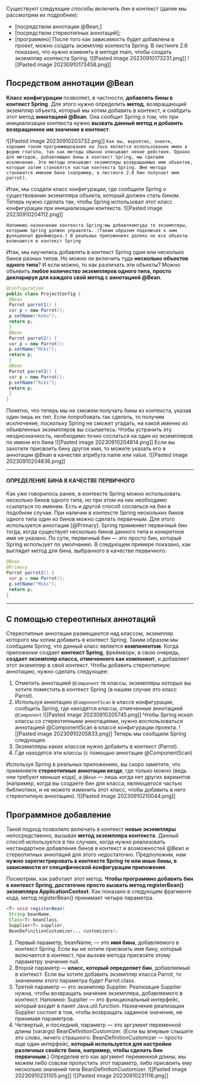 Существуют следующие *способы включить бин в контекст* (далее мы рассмотрим их подробнее):
- [посредством аннотации @Bean;] 
- [посредством стереотипных аннотаций];
- [программно]
После того как зависимость будет добавлена в проект, можно создать экземпляр контекста Spring. В листинге 2.6 показано, что нужно изменить в методе main, чтобы создать экземпляр контекста Spring.
![[Pasted image 20230910173231.png]]
![[Pasted image 20230910173458.png]]
## Посредством аннотации @Bean

**Класс конфигурации** позволяет, в частности, **добавлять бины в контекст Spring**. Для этого нужно определить **метод**, возвращающий экземпляр объекта, который мы хотим добавить в контекст, и снабдить этот метод **аннотацией @Bean**. Она сообщит Spring о том, что при инициализации контекста нужно **вызвать данный метод и добавить возвращенное им значение в контекст**.

![[Pasted image 20230910203732.png]]
`Как вы, вероятно, знаете, хорошим тоном программирования на Java является использование имен в форме глагола, так как методы обычно описывают некие действия. Однако для методов, добавляющих бины в контекст Spring, мы сделаем исключение. Эти методы описывают экземпляры возвращаемых ими объектов, которые затем становятся частью контекста Spring. Имя метода становится именем бина (например, в листинге 2.8 бин получает имя parrot).`

Итак, мы создали класс конфигурации, где сообщили Spring о существовании экземпляра объекта, который должен стать бином. Теперь нужно сделать так, чтобы Spring использовал этот класс конфигурации при инициализации контекста.
![[Pasted image 20230910204112.png]]

	Напомнюо назначении контекста Spring:мы добавляемтуда те экземпляры, которыми Spring должен управлять. (Таким образом подключая к ним функционал фреймворка.) В реальных приложениях далеко не все объекты включаются в контекст Spring


Итак, мы научились добавлять в контекст Spring один или несколько бинов разных типов. Но можно ли включить туда **несколько объектов одного типа**? И если можно, то как различать эти объекты?
Можно объявить **любое количество экземпляров одного типа, просто декларируя для каждого свой метод с аннотацией @Bean**.
```java
@Configuration
public class ProjectConfig {
 @Bean
 Parrot parrot1() {
 var p = new Parrot();
 p.setName("Koko");
 return p;
 }
 @Bean
 Parrot parrot2() {
 var p = new Parrot();
 p.setName("Miki");
 return p;
 }
 @Bean
 Parrot parrot3() {
 var p = new Parrot();
 p.setName("Riki");
 return p;
 }
}
```
Понятно, что теперь мы не сможем получать бины из контекста, указав один лишь их тип. Если попробовать так сделать, то получим исключение, поскольку Spring не сможет угадать, на какой именно из объявленных экземпляров вы ссылаетесь.
Чтобы устранить эту неоднозначность, необходимо точно сослаться на один из экземпляров по имени его бина
![[Pasted image 20230910204814.png]]
Если вы захотите присвоить бину другое имя, то можете указать его в аннотации @Bean в качестве атрибута name или value.
![[Pasted image 20230910204836.png]]

---
#### ОПРЕДЕЛЕНИЕ БИНА В КАЧЕСТВЕ ПЕРВИЧНОГО
Как уже говорилось ранее, в контексте Spring можно использовать несколько
бинов одного типа, но при этом на них необходимо ссылаться по именам.
Есть и другой способ сослаться на бин в подобном случае.
При наличии в контексте Spring нескольких бинов одного типа один из бинов можно сделать первичным. Для этого используется аннотация [@Primary].
Spring применяет первичный бин тогда, когда существует несколько бинов
данного типа и конкретное имя не указано. По сути, первичный бин — это
просто бин, который Spring использует по умолчанию. В следующем примере
показано, как выглядит метод для бина, выбранного в качестве первичного:
```java
@Bean
@Primary
Parrot parrot2() {
 var p = new Parrot();
 p.setName("Miki");
 return p;
}
```
---
## C помощью стереотипных аннотаций
Стереотипные аннотации размещаются над классом, экземпляр которого мы хотим добавить в контекст Spring. Таким образом мы сообщаем Spring, что данный класс является **компонентом**. Когда приложение создает **контекст Spring**, фреймворк, в свою очередь, **создает экземпляр класса, отмеченного как компонент**, и добавляет этот экземпляр в свой контекст.
Чтобы добавить стереотипную аннотацию, нужно сделать следующее:
1. Отметить аннотацией `@Component` те классы, экземпляры которых вы хотите
поместить в контекст Spring (в нашем случае это класс Parrot).
2. Используя аннотацию `@ComponentScan` в классе конфигурации, сообщить
Spring, где находятся классы, отмеченные аннотацией `@Component`
![[Pasted image 20230910205745.png]]
Чтобы Spring искал классы со стереотипными аннотациями, нужно воспользоваться аннотацией @ComponentScan в классе конфигурации проекта.
![[Pasted image 20230910205833.png]]
Теперь мы сообщили Spring следующее.
1. Экземпляры каких классов нужно добавить в контекст (Parrot).
2. Где находятся эти классы (с помощью аннотации @ComponentScan)

Используя Spring в реальных приложениях, вы скоро заметите, что применяете **стереотипные аннотации везде**, где только можно (ведь они требуют меньше кода), а `@Bean` — лишь когда нет других вариантов (например, когда вы создаете бин для класса, являющегося частью библиотеки, и не можете изменить этот класс, чтобы добавить в него стереотипную аннотацию).
![[Pasted image 20230910210044.png]]

## Программное добавление 
Такой подход позволило включать в контекст **новые экземпляры** непосредственно, вызывая **метод экземпляра контекста**. Данный способ используется в тех случаях, когда нужно реализовать нестандартное добавление бинов в контекст и возможностей @Bean и стереотипных аннотаций для этого недостаточно. Предположим, нам **нужно зарегистрировать в контексте Spring те или иные бины, в зависимости от специфической конфигурации приложения**.

Посмотрим, как работает этот метод. 
**Чтобы программно добавить бин в контекст Spring, достаточно просто вызвать метод registerBean() экземпляра ApplicationContext**. Как показано в следующем фрагменте кода, метод registerBean() принимает четыре параметра.
```java
<T> void registerBean(
 String beanName,
 Class<T> beanClass,
 Supplier<T> supplier,
 BeanDefinitionCustomizer... customizers);
```


1. Первый параметр, beanName, — это **имя бина**, добавляемого в контекст Spring. Если вы не хотите присвоить имя бину, который включается в контекст, при вызове метода присвойте этому параметру значение null.
2. Второй параметр — **класс, который определяет бин**, добавляемый в контекст. Если вы хотите добавить экземпляр класса Parrot, то значением этого параметра будет Parrot.class.
3. Третий параметр — это экземпляр Supplier. Реализация Supplier нужна, чтобы возвращать значение экземпляра, добавляемого в контекст. Напомню: Supplier — это функциональный интерфейс, который входит в пакет Java.util.function. Назначение реализации Supplier состоит в том, чтобы возвращать заданное значение, не принимая параметров.
4. Четвертый, и последний, параметр — это аргумент переменной длины (varargs) BeanDefinitionCustomizer. (Если вы впервые слышите это слово, ничего страшного: BeanDefinitionCustomizer — просто еще один интерфейс, **который используется для настройки различных свойств бина, например, чтобы сделать бин первичным**.) Определив его как аргумент переменной длины, мы можем либо совсем пропустить этот параметр, либо присвоить ему несколько значений типа BeanDefinitionCustomizer.
![[Pasted image 20230910231105.png]]
![[Pasted image 20230910231116.png]]
